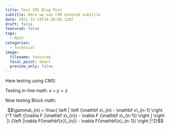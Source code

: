 ```yaml
---
title: Test CMS Blog Post
subtitle: Here we see CSM entered subtitle
date: 2021-12-19T14:28:08.120Z
draft: false
featured: false
tags:
  - Math
categories:
  - Technical
image:
  filename: featured
  focal_point: Smart
  preview_only: false
---
```

Here testing using CMS:

Testing in-line math: $x + y = z$

Now testing Block math:

$$\gamma\_{n} = \frac{ \left | \left (\mathbf x\_{n} - \mathbf x\_{n-1} \right )^T \left \[\nabla F (\mathbf x\_{n}) - \nabla F (\mathbf x\_{n-1}) \right ] \right |} {\left |\nabla F(\mathbf{x}\_{n}) - \nabla F(\mathbf{x}_{n-1}) \right |^2}$$